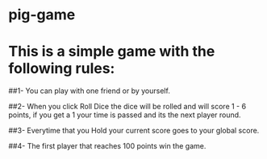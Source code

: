 # pig-game
# This is a simple game with the following rules:
##1- You can play with one friend or by yourself.

##2- When you click Roll Dice the dice will be rolled and will score 1 - 6 points, if you get a 1 your time is passed and its the next player round.

##3- Everytime that you Hold your current score goes to your global score.

##4- The first player that reaches 100 points win the game.

